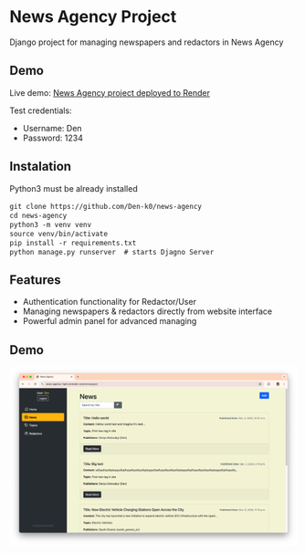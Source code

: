 # News Agency Project

Django project for managing newspapers and redactors in News Agency

## Demo

Live demo: [News Agency project deployed to Render](https://news-agency-1qeh.onrender.com)

Test credentials:
* Username: Den
* Password: 1234

## Instalation

Python3 must be already installed

```shell
git clone https://github.com/Den-k0/news-agency
cd news-agency
python3 -m venv venv
source venv/bin/activate
pip install -r requirements.txt
python manage.py runserver  # starts Djagno Server
```

## Features

* Authentication functionality for Redactor/User
* Managing newspapers & redactors directly from website interface
* Powerful admin panel for advanced managing

## Demo

![Website Interface](demo.png)
